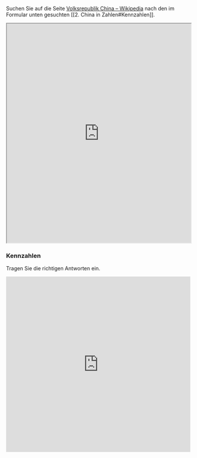 Suchen Sie auf die Seite [Volksrepublik China – Wikipedia](https://de.wikipedia.org/wiki/Volksrepublik_China) nach den im Formular unten gesuchten [[2. China in Zahlen#Kennzahlen]]. 

<iframe width="100%" height="600" src="https://de.wikipedia.org/wiki/Volksrepublik_China" allowfullscreen allow="geolocation *; autoplay; encrypted-media"></iframe>

### Kennzahlen
Tragen Sie die richtigen Antworten ein.

<iframe width="100%" height="480px" src="https://forms.microsoft.com/Pages/ResponsePage.aspx?id=3JD3sB8inkC07KJqJT_b3gzhkYlYD0VIpERRWTmitHRUNk01NE1FVjU1MU03U0dYMzI5NzEwWFlSRCQlQCNjPTEu&embed=true" frameborder="0" marginwidth="0" marginheight="0" style="border: none; max-width:100%; max-height:100vh" allowfullscreen webkitallowfullscreen mozallowfullscreen msallowfullscreen> </iframe>